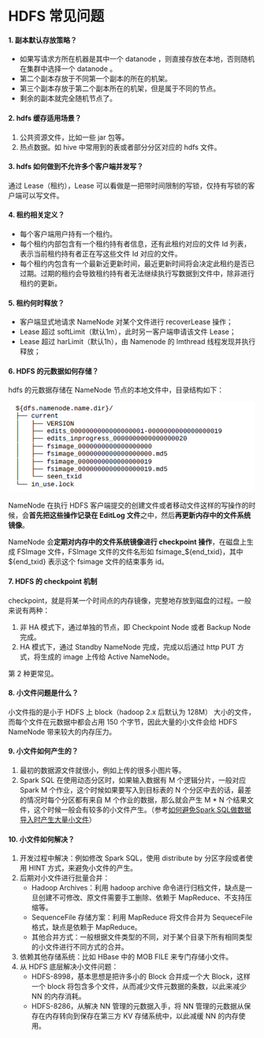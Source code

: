 # HDFS 常见问题

#### 1. 副本默认存放策略？

* 如果写请求方所在机器是其中一个 datanode ，则直接存放在本地，否则随机在集群中选择一个 datanode 。
* 第二个副本存放于不同第一个副本的所在的机架。
* 第三个副本存放于第二个副本所在的机架，但是属于不同的节点。
* 剩余的副本就完全随机节点了。

#### 2. hdfs 缓存适用场景？

1. 公共资源文件，比如一些 jar 包等。
2. 热点数据。如 hive 中常用到的表或者部分分区对应的 hdfs 文件。

#### 3. hdfs 如何做到不允许多个客户端并发写？

通过 Lease（租约），Lease 可以看做是一把带时间限制的写锁，仅持有写锁的客户端可以写文件。

#### 4. 租约相关定义？

* 每个客户端用户持有一个租约。
* 每个租约内部包含有一个租约持有者信息，还有此租约对应的文件 Id 列表，表示当前租约持有者正在写这些文件 Id 对应的文件。
* 每个租约内包含有一个最新近更新时间，最近更新时间将会决定此租约是否已过期。过期的租约会导致租约持有者无法继续执行写数据到文件中，除非进行租约的更新。

#### 5. 租约何时释放？

- 客户端显式地请求 NameNode 对某个文件进行 recoverLease 操作；
- Lease 超过 softLimit（默认1m），此时另一客户端申请该文件 Lease；
- Lease 超过 harLimit（默认1h），由 Namenode 的 lmthread 线程发现并执行释放；


#### 6. HDFS 的元数据如何存储？

hdfs 的元数据存储在 NameNode 节点的本地文件中，目录结构如下：

![](../img/hdfs/metadata.png)

NameNode 在执行 HDFS 客户端提交的创建文件或者移动文件这样的写操作的时候，会**首先把这些操作记录在 EditLog 文件**之中，然后**再更新内存中的文件系统镜像**。

NameNode 会**定期对内存中的文件系统镜像进行 checkpoint 操作**，在磁盘上生成 FSImage 文件，FSImage 文件的文件名形如 fsimage_${end_txid}，其中 ${end_txid} 表示这个 fsimage 文件的结束事务 id。

#### 7. HDFS 的 checkpoint 机制

checkpoint，就是将某一个时间点的内存镜像，完整地存放到磁盘的过程。一般来说有两种：

1. 非 HA 模式下，通过单独的节点，即 Checkpoint Node 或者 Backup Node 完成。
2. HA 模式下，通过 Standby NameNode 完成，完成以后通过 http PUT 方式，将生成的 image 上传给 Active NameNode。

第 2 种更常见。

#### 8. 小文件问题是什么？

小文件指的是小于 HDFS 上 block（hadoop 2.x 后默认为 128M） 大小的文件，而每个文件在元数据中都会占用 150 个字节，因此大量的小文件会给 HDFS NameNode 带来较大的内存压力。

#### 9. 小文件如何产生的？

1. 最初的数据源文件就很小，例如上传的很多小图片等。
2. Spark SQL 在使用动态分区时，如果输入数据有 M 个逻辑分片，一般对应 Spark M 个作业，这个时候如果要写入到目标表的 N 个分区中去的话，最差的情况时每个分区都有来自 M 个作业的数据，那么就会产生 M * N 个结果文件，这个时候一般会有较多的小文件产生。（参考[如何避免Spark SQL做数据导入时产生大量小文件](https://www.jianshu.com/p/ddd2382a738a)）

#### 10. 小文件如何解决？

1. 开发过程中解决：例如修改 Spark SQL，使用 distribute by 分区字段或者使用 HINT 方式，来避免小文件的产生。
2. 后期对小文件进行批量合并：
    * Hadoop Archives：利用 hadoop archive 命令进行归档文件，缺点是一旦创建不可修改、原文件需要手工删除、依赖于 MapReduce、不支持压缩等。
    * SequenceFile 存储方案：利用 MapReduce 将文件合并为 SequeceFile 格式，缺点是依赖于 MapReduce。
    * 其他合并方式：一般根据文件类型的不同，对于某个目录下所有相同类型的小文件进行不同方式的合并。
3. 依赖其他存储系统：比如 HBase 中的 MOB FILE 来专门存储小文件。
4. 从 HDFS 底层解决小文件问题：
    * HDFS-8998，基本思想是把许多小的 Block 合并成一个大 Block，这样一个 block 将包含多个文件，从而减少文件元数据的条数，以此来减少 NN 的内存消耗。
    * HDFS-8286，从解决 NN 管理的元数据入手，将 NN 管理的元数据从保存在内存转向到保存在第三方 KV 存储系统中，以此减缓 NN 的内存使用。